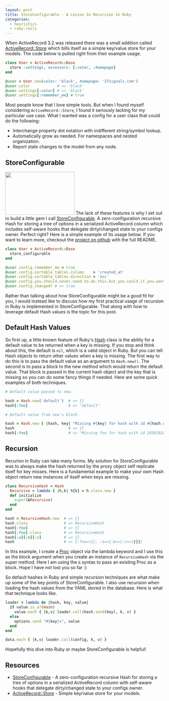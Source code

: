 ```yaml
---
layout: post
title: StoreConfigurable - A Lesson In Recursion In Ruby
categories: 
  - heuristics
  - ruby-rails
---
```


<p>
  When ActiveRecord 3.2 was released there was a small addition called <a href="http://api.rubyonrails.org/classes/ActiveRecord/Store.html">ActiveRecord::Store</a> which bills itself as a simple key/value store for your models. The code below is pulled right from their example usage.
</p>

~~~ruby
class User < ActiveRecord::Base
  store :settings, accessors: [:color, :homepage]
end

@user = User.new(color: 'black', homepage: '37signals.com')
@user.color            # => 'black'
@user.settings[:color] # => 'black'
@user.settings[:remember_me] = true
~~~

<p>
  Most people know that I love simple tools. But when I found myself considering <code>ActiveRecord::Store</code>, I found it seriously lacking for my particular use case. What I wanted was a config for a user class that could do the following:
</p>

<ul>
  <li>Interchange property dot notation with indifferent string/symbol lookup.</li>
  <li>Automatically grow as needed. For namespaces and nested organization.</li>
  <li>Report state changes to the model from any node.</li>
</ul>


<h2>StoreConfigurable</h2>

<p>
  <span class="photofancy floatr ml20 mb10">
    <img src="http://cdn.actionmoniker.com/share/recursive_kitty_small.jpg" width="220" height="136">
  </span>
  The lack of these features is why I set out to build a little gem I call <a href="https://github.com/metaskills/store_configurable">StoreConfigurable</a>. A zero-configuration recursive Hash for storing a tree of options in a serialized ActiveRecord column which includes self-aware hooks that delegate dirty/changed state to your configs owner. Perfect right? Here is a simple example of its usage below. If you want to learn more, checkout the <a href="https://github.com/metaskills/store_configurable">project on github</a> with the full README. 
</p>

~~~ruby
class User < ActiveRecord::Base
  store_configurable
end

@user.config.remember_me = true
@user.config.sortable_tables.column    = 'created_at'
@user.config.sortable_tables.direction = 'asc'
@user.config.you.should.never.need.to.do.this.but.you.could.if.you.wanted.to = 'deep_value'
@user.config_changed? # => true
~~~

<p>
  Rather than talking about how StoreConfigurable might be a good fit for you, I would instead like to discuss how my first practical usage of recursion in Ruby is implemented in StoreConfigurable. That along with how to leverage default Hash values is the topic for this post.
</p>


<h2>Default Hash Values</h2>

<p>
  So first up, a little known feature of Ruby's <a href="http://www.ruby-doc.org/core-1.9.3/Hash.html">Hash</a> class is the ability for a default value to be returned when a key is missing. If you stop and think about this, the default is <code>nil</code>, which is a valid object in Ruby. But you can tell Hash objects to return other values when a key is missing. The first way to do this is to pass the default value as an argument to <code>Hash.new()</code>. The second is to pass a block to the new method which would return the default value. That block is passed in the current hash object and the key that is missing so you can do some fancy things if needed. Here are some quick examples of both techniques. 
</p>

~~~ruby
# Default value passed to new.

hash = Hash.new('default')  # => {}
hash[:foo]                  # => "default"

# Default value from new's block.

hash = Hash.new { |hash, key| "Missing #{key} for hash with id #{hash.object_id}." }
hash                        # => {}
hash[:foo]                  # => "Missing foo for hash with id 283829283."
~~~


<h2>Recursion</h2>

<p>
  Recurion in Ruby can take many forms. My solution for StoreConfigurable was to always make the hash returned by the proxy object self replicate itself for key misses. Here is a fundamental example to make your own Hash object return new instances of itself when keys are missing.
</p>

~~~ruby
class RecursiveHash < Hash
  Recursive = lambda { |h,k| h[k] = h.class.new }
  def initialize
    super(&Recursive)
  end
end

hash = RecursiveHash.new  # => {}
hash.class                # => RecursiveHash
hash[:foo]                # => {}
hash[:foo].class          # => RecursiveHash
hash[:a][:b][:c]          # => {}
hash                      # => {:foo=>{}, :a=>{:b=>{:c=>{}}}}
~~~

<p>
  In this example, I create a <a href="http://www.ruby-doc.org/core-1.9.3/Proc.html">Proc</a> object via the lambda keyword and I use this as the block argument when you create an instance of <code>RecursiveHash</code> via the super method. Here I am using the <code>&amp;</code> syntax to pass an existing Proc as a block. Hope I have not lost you so far :)
</p>

<p>
  So default hashes in Ruby and simple recursion techniques are what make up some of the key points of StoreConfigurable. I also use recursion when loading the hash values from the YAML stored in the database. Here is what that technique looks like.
</p>

~~~ruby
loader = lambda do |hash, key, value|
  if value.is_a?(Hash)
    value.each { |k,v| loader.call(hash.send(key), k, v) }
  else
    options.send "#{key}=", value
  end
end

data.each { |k,v| loader.call(config, k, v) }
~~~

<p>
  Hopefully this dive into Ruby or maybe StoreConfigurable is helpful!
</p>

<h2>Resources</h2>

<ul>
  <li><a href="https://github.com/metaskills/store_configurable">StoreConfigurable</a> - A zero-configuration recursive Hash for storing a tree of options in a serialized ActiveRecord column with self-aware hooks that delegate dirty/changed state to your configs owner.</li>
  <li><a href="http://api.rubyonrails.org/classes/ActiveRecord/Store.html">ActiveRecord::Store</a> - Simple key/value store for your models.</li>
</ul>


